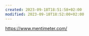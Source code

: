 ```yaml
---
created: 2023-09-18T18:51:58+02:00
modified: 2023-09-18T18:52:00+02:00
---
```


https://www.mentimeter.com/
